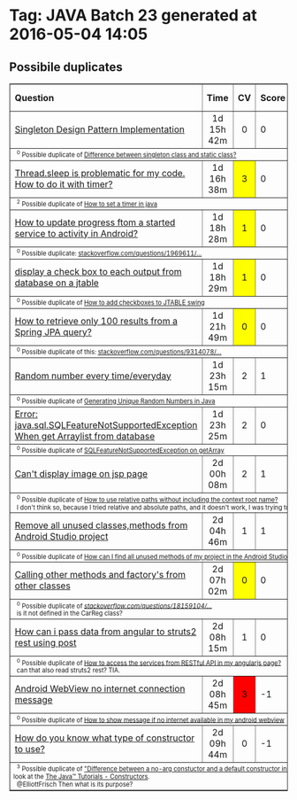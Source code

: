 <html><head><title>java batch 23</title></head><body><h1>Tag: JAVA Batch 23 generated at 2016-05-04 14:05</h1><h2>Possibile duplicates</h2><table width="100%" border="1" style="border-collapse: collapse;"><tr><th align="left">Question</th><th>Time</th><th>CV</th><th>Score</th><th>Answers</th><th>Views</th><th>Comm. cnt</td></tr><tr><td><a href="http://stackoverflow.com/questions/37080807" target="_blank">Singleton Design Pattern Implementation</a><td align="center">1d 15h 42m</td><td align="center">0</td><td style="align-center">0</td><td style="background-color:green !Important" align="center">1</td><td align="center">30</td><td align="center">2</td></tr><tr><td colspan=7 style="font-size:70%">&nbsp;&nbsp;<sup>0</sup> Possible duplicate of <a href="http://stackoverflow.com/questions/3714971/difference-between-singleton-class-and-static-class">Difference between singleton class and static class?</a></td></tr></tr><tr><td><a href="http://stackoverflow.com/questions/37079999" target="_blank">Thread.sleep is problematic for my code. How to do it with timer?</a><td align="center">1d 16h 38m</td><td style="background-color:yellow !Important" align="center">3</td><td style="align-center">0</td><td align="center">0</td><td align="center">54</td><td align="center">1</td></tr><tr><td colspan=7 style="font-size:70%">&nbsp;&nbsp;<sup>2</sup> Possible duplicate of <a href="http://stackoverflow.com/questions/4044726/how-to-set-a-timer-in-java">How to set a timer in java</a></td></tr></tr><tr><td><a href="http://stackoverflow.com/questions/37078322" target="_blank">How to update progress ftom a started service to activity in Android?</a><td align="center">1d 18h 28m</td><td style="background-color:yellow !Important" align="center">1</td><td style="align-center">0</td><td align="center">0</td><td align="center">11</td><td align="center">1</td></tr><tr><td colspan=7 style="font-size:70%">&nbsp;&nbsp;<sup>0</sup> Possible duplicate: <a href="http://stackoverflow.com/questions/1969611/activity-with-progressbar-service-asynctask-for-downloading-but-how-to-u" title="activity with progressbar service asynctask for downloading but how to u">stackoverflow.com/questions/1969611/&hellip;</a></td></tr></tr><tr><td><a href="http://stackoverflow.com/questions/37078298" target="_blank">display a check box to each output from database on a jtable</a><td align="center">1d 18h 29m</td><td style="background-color:yellow !Important" align="center">1</td><td style="align-center">0</td><td align="center">0</td><td align="center">12</td><td align="center">4</td></tr><tr><td colspan=7 style="font-size:70%">&nbsp;&nbsp;<sup>0</sup> Possible duplicate of <a href="http://stackoverflow.com/questions/7391877/how-to-add-checkboxes-to-jtable-swing">How to add checkboxes to JTABLE swing</a></td></tr></tr><tr><td><a href="http://stackoverflow.com/questions/37074650" target="_blank">How to retrieve only 100 results from a Spring JPA query?</a><td align="center">1d 21h 49m</td><td style="background-color:yellow !Important" align="center">0</td><td style="align-center">0</td><td align="center">0</td><td align="center">33</td><td align="center">1</td></tr><tr><td colspan=7 style="font-size:70%">&nbsp;&nbsp;<sup>0</sup> Possible duplicate of this: <a href="http://stackoverflow.com/questions/9314078/setmaxresults-for-spring-data-jpa-annotation" title="setmaxresults for spring data jpa annotation">stackoverflow.com/questions/9314078/&hellip;</a></td></tr></tr><tr><td><a href="http://stackoverflow.com/questions/37072842" target="_blank">Random number every time/everyday</a><td align="center">1d 23h 15m</td><td align="center">2</td><td style="align-center">1</td><td align="center">2</td><td align="center">55</td><td align="center">2</td></tr><tr><td colspan=7 style="font-size:70%">&nbsp;&nbsp;<sup>0</sup> Possible duplicate of <a href="http://stackoverflow.com/questions/8115722/generating-unique-random-numbers-in-java">Generating Unique Random Numbers in Java</a></td></tr></tr><tr><td><a href="http://stackoverflow.com/questions/37072614" target="_blank">Error: java.sql.SQLFeatureNotSupportedException When get Arraylist from database</a><td align="center">1d 23h 25m</td><td align="center">2</td><td style="align-center">0</td><td align="center">1</td><td align="center">17</td><td align="center">1</td></tr><tr><td colspan=7 style="font-size:70%">&nbsp;&nbsp;<sup>0</sup> Possible duplicate of <a href="http://stackoverflow.com/questions/11735786/sqlfeaturenotsupportedexception-on-getarray">SQLFeatureNotSupportedException on getArray</a></td></tr></tr><tr><td><a href="http://stackoverflow.com/questions/37071743" target="_blank">Can&#39;t display image on jsp page</a><td align="center">2d 00h 08m</td><td align="center">2</td><td style="align-center">1</td><td style="background-color:green !Important" align="center">3</td><td align="center">28</td><td align="center">6</td></tr><tr><td colspan=7 style="font-size:70%">&nbsp;&nbsp;<sup>0</sup> Possible duplicate of <a href="http://stackoverflow.com/questions/4764405/how-to-use-relative-paths-without-including-the-context-root-name">How to use relative paths without including the context root name?</a><br/>&nbsp;&nbsp;I don&#39;t think so, because I tried relative and absolute paths, and it doesn&#39;t work, I was trying to find a way to display the image.</td></tr></tr><tr><td><a href="http://stackoverflow.com/questions/37066506" target="_blank">Remove all unused classes,methods from Android Studio project</a><td align="center">2d 04h 46m</td><td align="center">1</td><td style="align-center">1</td><td align="center">1</td><td align="center">58</td><td align="center">3</td></tr><tr><td colspan=7 style="font-size:70%">&nbsp;&nbsp;<sup>0</sup> Possible duplicate of <a href="http://stackoverflow.com/questions/33674592/how-can-i-find-all-unused-methods-of-my-project-in-the-android-studio-idea">How can I find all unused methods of my project in the Android Studio IDEA?</a></td></tr></tr><tr><td><a href="http://stackoverflow.com/questions/37064547" target="_blank">Calling other methods and factory&#39;s from other classes</a><td align="center">2d 07h 02m</td><td style="background-color:yellow !Important" align="center">0</td><td style="align-center">0</td><td align="center">0</td><td align="center">22</td><td align="center">4</td></tr><tr><td colspan=7 style="font-size:70%">&nbsp;&nbsp;<sup>0</sup> Possible duplicate of <i><a href="http://stackoverflow.com/questions/18159104/java-error-the-constructor-is-undefined" title="java error the constructor is undefined">stackoverflow.com/questions/18159104/&hellip;</a></i><br/>&nbsp;&nbsp;is it not defined in the CarReg class?</td></tr></tr><tr><td><a href="http://stackoverflow.com/questions/37063889" target="_blank">How can i pass data from angular to struts2 rest using post</a><td align="center">2d 08h 15m</td><td align="center">1</td><td style="align-center">0</td><td align="center">1</td><td align="center">39</td><td align="center">8</td></tr><tr><td colspan=7 style="font-size:70%">&nbsp;&nbsp;<sup>0</sup> Possible duplicate of <a href="http://stackoverflow.com/questions/16394089/how-to-access-the-services-from-restful-api-in-my-angularjs-page">How to access the services from RESTful API in my angularjs page?</a><br/>&nbsp;&nbsp;can that also read struts2 rest? TIA.</td></tr></tr><tr><td><a href="http://stackoverflow.com/questions/37063637" target="_blank">Android WebView no internet connection message</a><td align="center">2d 08h 45m</td><td style="background-color:red !Important" align="center">3</td><td style="align-center">-1</td><td align="center">0</td><td align="center">30</td><td align="center">3</td></tr><tr><td colspan=7 style="font-size:70%">&nbsp;&nbsp;<sup>0</sup> Possible duplicate of <a href="http://stackoverflow.com/questions/20989485/how-to-show-message-if-no-internet-available-in-my-android-webview">How to show message if no internet available in my android webview</a></td></tr></tr><tr><td><a href="http://stackoverflow.com/questions/37063199" target="_blank">How do you know what type of constructor to use?</a><td align="center">2d 09h 44m</td><td align="center">0</td><td style="align-center">-1</td><td align="center">4</td><td align="center">66</td><td align="center">6</td></tr><tr><td colspan=7 style="font-size:70%">&nbsp;&nbsp;<sup>3</sup> Possible duplicate of <a href="http://stackoverflow.com/questions/27654167/difference-between-a-no-arg-constructor-and-a-default-constructor-in-java">&quot;Difference between a no-arg constuctor and a default constructor in Java&quot;</a>. To learn more about constructors, look at the <a href="https://docs.oracle.com/javase/tutorial/java/javaOO/constructors.html" rel="nofollow">The Java™ Tutorials - Constructors</a>.<br/>&nbsp;&nbsp;@ElliottFrisch Then what is its purpose?</td></tr></tr></table></body></html>